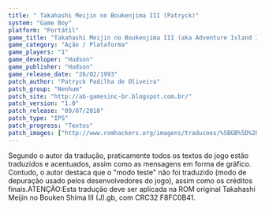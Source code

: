 ```yaml
---
title: " Takahashi Meijin no Boukenjima III (Patryck)"
system: "Game Boy"
platform: "Portátil"
game_title: "Takahashi Meijin no Boukenjima III (aka Adventure Island II - Aliens in Paradise)"
game_category: "Ação / Plataforma"
game_players: "1"
game_developer: "Hudson"
game_publisher: "Hudson"
game_release_date: "26/02/1993"
patch_author: "Patryck Padilha de Oliveira"
patch_group: "Nenhum"
patch_site: "http://ab-gamesinc-br.blogspot.com.br/"
patch_version: "1.0"
patch_release: "09/07/2018"
patch_type: "IPS"
patch_progress: "Textos"
patch_images: ["http://www.romhackers.org/imagens/traducoes/%5BGB%5D%20Takahashi%20Meijin%20no%20Boukenjima%20III%20-%20Patryck%20-%201.png","http://www.romhackers.org/imagens/traducoes/%5BGB%5D%20Takahashi%20Meijin%20no%20Boukenjima%20III%20-%20Patryck%20-%202.png","http://www.romhackers.org/imagens/traducoes/%5BGB%5D%20Takahashi%20Meijin%20no%20Boukenjima%20III%20-%20Patryck%20-%203.png"]
---
```

Segundo o autor da tradução, praticamente todos os textos do jogo estão traduzidos e acentuados, assim como as mensagens em forma de gráfico. Contudo, o autor destaca que o "modo teste" não foi traduzido (modo de depuração usado pelos desenvolvedores do jogo), assim como os créditos finais.ATENÇÃO:Esta tradução deve ser aplicada na ROM original Takahashi Meijin no Bouken Shima III (J).gb, com CRC32 F8FC0B41.
